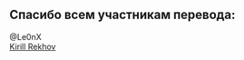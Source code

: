 Спасибо всем участникам перевода:
------------------------------
@Le0nX<br/>
[Kirill Rekhov](https://github.com/iikrllx)
